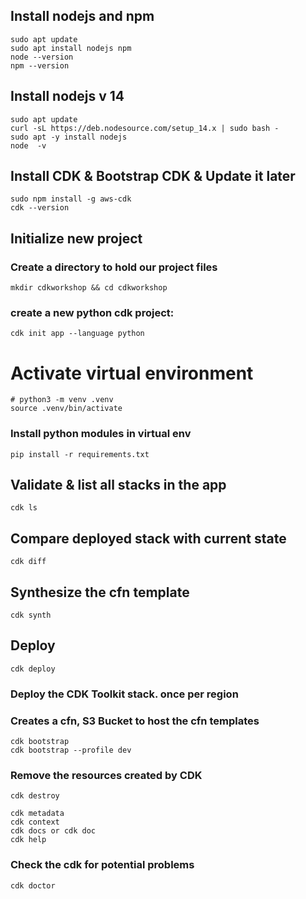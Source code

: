 
## Install nodejs and npm
```
sudo apt update
sudo apt install nodejs npm
node --version
npm --version
```

## Install nodejs v 14
```
sudo apt update
curl -sL https://deb.nodesource.com/setup_14.x | sudo bash -
sudo apt -y install nodejs
node  -v
```

## Install CDK & Bootstrap CDK  & Update it later
```
sudo npm install -g aws-cdk
cdk --version
```

## Initialize new project

### Create a directory to hold our project files
```
mkdir cdkworkshop && cd cdkworkshop
```

### create a new python cdk project:
```
cdk init app --language python
```

# Activate virtual environment
```
# python3 -m venv .venv
source .venv/bin/activate
```

### Install python modules in virtual env
```
pip install -r requirements.txt
```

## Validate & list all stacks in the app
```
cdk ls
```

## Compare deployed stack with current state
```
cdk diff
```


## Synthesize the cfn template
```
cdk synth              
```

## Deploy
```
cdk deploy
```

### Deploy the CDK Toolkit stack. once per region
### Creates a cfn, S3 Bucket to host the cfn templates
```
cdk bootstrap
cdk bootstrap --profile dev
```


### Remove the resources created by CDK
```
cdk destroy
```


```
cdk metadata
cdk context
cdk docs or cdk doc
cdk help
```


### Check the cdk for potential problems
```
cdk doctor
```
